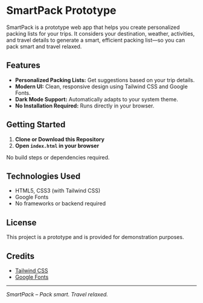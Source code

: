 SmartPack Prototype
===================

SmartPack is a prototype web app that helps you create personalized packing lists for your trips. It considers your destination, weather, activities, and travel details to generate a smart, efficient packing list—so you can pack smart and travel relaxed.

## Features

- **Personalized Packing Lists:** Get suggestions based on your trip details.
- **Modern UI:** Clean, responsive design using Tailwind CSS and Google Fonts.
- **Dark Mode Support:** Automatically adapts to your system theme.
- **No Installation Required:** Runs directly in your browser.

## Getting Started

1. **Clone or Download this Repository**
2. **Open `index.html` in your browser**

No build steps or dependencies required.

## Technologies Used

- HTML5, CSS3 (with Tailwind CSS)
- Google Fonts
- No frameworks or backend required

## License

This project is a prototype and is provided for demonstration purposes.

## Credits

- [Tailwind CSS](https://tailwindcss.com/)
- [Google Fonts](https://fonts.google.com/)

---

*SmartPack – Pack smart. Travel relaxed.*
